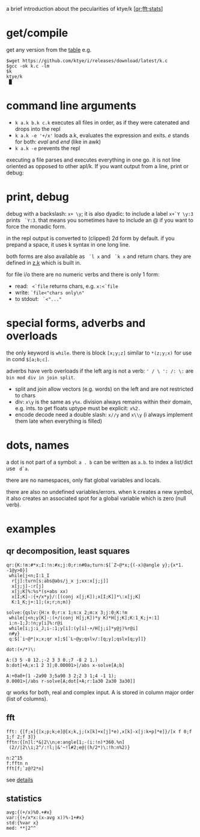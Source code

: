 a brief introduction about the pecularities of ktye/k  [[qr](#qr-decomposition-least-squares);[fft](#fft);[stats](#statistics)]

# get/compile
get any version from the [table](https://github.com/ktye/i#build) e.g.
```
$wget https://github.com/ktye/i/releases/download/latest/k.c
$gcc -ok k.c -lm
$k
ktye/k
 █
```

# command line arguments
- `k a.k b.k c.k` executes all files in order, as if they were catenated and drops into the repl
- `k a.k -e '+/x'` loads a.k, evaluates the expression and exits. *e* stands for both: *eval* and *end* (like in awk)
- `k a.k -e` prevents the repl

executing a file parses and executes everything in one go. it is not line oriented as opposed to other apl/k.
If you want output from a line, print or debug:

# print, debug
debug with a backslash: `x+ \y`; it is also dyadic: to include a label ``x+`Y \y:3`` prints `` `Y:3``.
that means you sometimes have to include an @ if you want to force the monadic form.

in the repl output is converted to (clipped) 2d form by default.
if you prepand a space, it uses k syntax in one long line.

both forms are also available as `` `l x`` and `` `k x`` and return chars.
they are defined in [z.k](z.k) which is built in.

for file i/o there are no numeric verbs and there is only 1 form:
- read: `` <`file`` returns chars, e.g. ``x:<`file``
- write: `` `file<"chars only\n" ``
- to stdout: `` `<"..."``


# special forms, adverbs and overloads
the only keyword is `while`. there is block `[x;y;z]` similar to `*(z;y;x)` for use in cond `$[a;b;c]`.

adverbs have verb overloads if the left arg is not a verb: `' / \ ': /: \:` are `bin mod div in join split`.
- split and join allow vectors (e.g. words) on the left and are not restricted to chars
- div: `x\y` is the same as `y%x`. division always remains within their domain, e.g. ints. to get floats uptype must be explicit: `x%2.`
- encode decode need a double slash: `x//y` and `x\\y` (i always implement them late when everything is filled)


# dots, names
a dot is not part of a symbol: `a . b` can be written as `a.b`. to index a list/dict use `` d`a``.

there are no namespaces, only flat global variables and locals.

there are also no undefined variables/errors. when k creates a new symbol, it also creates an associated spot for a global variable which is zero (null verb).

# examples

## qr decomposition, least squares
```
qr:{K:!m:#*x;I:!n:#x;j:0;r:n#0a;turn:$[`Z~@*x;{(-x)@angle y};{x*1. -1@y>0}]
 while[j<n;I:1_I
  r[j]:turn[s:abs@abs/j_x j;xx:x[j;j]]
  x[j;j]-:r[j]
  x[j;K]%:%s*(s+abs xx)
  x[I;K]-:{+/x*y}/:[(conj x[j;K]);x[I;K]]*\:x[j;K]
  K:1_K;j+:1];(x;r;n;m)}

solve:{qslv:{H:x 0;r:x 1;n:x 2;m:x 3;j:0;K:!m
 while[j<n;y[K]-:(+/(conj H[j;K])*y K)*H[j;K];K:1_K;j+:1]
 i:n-1;J:!n;y[i]%:r@i
 while[i;j:i_J;i-:1;y[i]:(y[i]-+/H[j;i]*y@j)%r@i]
 n#y}
 q:$[`i~@*|x;x;qr x];$[`L~@y;qslv/:[q;y];qslv[q;y]]}

dot:(+/*)\:

A:(3 5 -8 12.;-2 3 3 0.;7 -8 2 1.)
b:dot[+A;x:1 2 3];0.00001>|/abs x-solve[A;b]

A:+0a0+(1 -2a90 3;5a90 3 2;2 3 1;4 -1 1);
0.0001>|/abs r-solve[A;dot[+A;r:1a30 2a30 3a30]]
```
qr works for both, real and complex input. A is stored in column major order (list of columns).

## fft
```
fft: {[f;x]{[x;p;k;e]@[x;k,j;(x[k]+x[j]*e),x[k]-x[j:k+p]*e]}/[x f 0;f 1;f 2;f 3]}
fftn:{[n]l:*&|2\\n;e:angle[1;-(i:!n)*360.%n]
 (2//|2\\i;2^/:!l;|&'~!l#2;e@|(h/2*)\:!h:n%2)}

n:2^15
f:fftn n
fft[f;`z@?2*n]
```
see [details](https://github.com/ktye/i/tree/master/%2B/mat/fft)

## statistics
```
avg:{(+/x)%0.+#x}
var:{(+/x*x:(x-avg x))%-1+#x}
std:{%var x}
med: **|2^^
```
